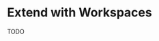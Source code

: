 # Extend with Workspaces

<!--
https://github.com/antoninpire/kanban actions
https://github.com/RobinHeidenis/hermes tRPC
https://github.com/flojoy-ai/cloud tRPC
https://github.com/captableinc/captable tRPC
-->

TODO

<!--
Using ID on URL

https://app.infisical.com | https://app.infisical.com/login/select-organization

Using Local Storage

https://github.com/Rajdip019/freeflow
-->
